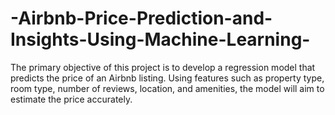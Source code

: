# -Airbnb-Price-Prediction-and-Insights-Using-Machine-Learning-
 The primary objective of this project is to develop a regression model that predicts the price  of an Airbnb listing. Using features such as property type, room type, number of reviews,  location, and amenities, the model will aim to estimate the price accurately.
